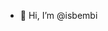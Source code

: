 - 👋 Hi, I’m @isbembi

<!---
isbembi/isbembi is a ✨ special ✨ repository because its `README.md` (this file) appears on your GitHub profile.
You can click the Preview link to take a look at your changes.
--->
